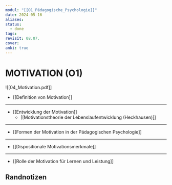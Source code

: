 ```yaml
---
modul: "[[O1_Pädagogische_Psychologie]]"
date: 2024-05-16
aliases: 
status:
  - done
tags: 
revisit: 08.07.
cover: 
anki: true
---
```



# MOTIVATION (O1)


![[04_Motivation.pdf]]


- [[Definition von Motivation]]
***
- [[Entwicklung der Motivation]]
	- [[Motivationstheorie der Lebenslaufentwicklung (Heckhausen)]]
***
- [[Formen der Motivation in der Pädagogischen Psychologie]]
***
- [[Dispositionale Motivationsmerkmale]]
***
- [[Rolle der Motivation für Lernen und Leistung]]
## Randnotizen


